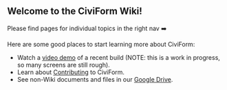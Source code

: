## Welcome to the CiviForm Wiki!

Please find pages for individual topics in the right nav ➡️

Here are some good places to start learning more about CiviForm:
* Watch a [video demo](https://youtu.be/glytMu8RTyA) of a recent build (NOTE: this is a work in progress, so many screens are still rough).
* Learn about [Contributing](https://github.com/seattle-uat/civiform/wiki/Contributing) to CiviForm.
* See non-Wiki documents and files in our [Google Drive](https://drive.google.com/drive/folders/1_uVkq1uOD14p19DvQzbXs2s0XhSOQjgF?usp=sharing).

